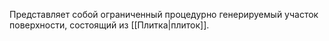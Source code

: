 Представляет собой ограниченный процедурно генерируемый участок поверхности, состоящий из [[Плитка|плиток]].